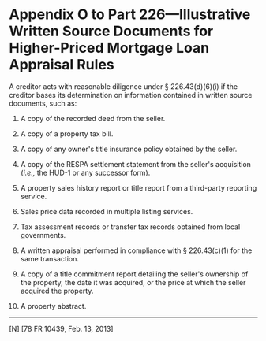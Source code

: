 # Appendix O to Part 226—Illustrative Written Source Documents for Higher-Priced Mortgage Loan Appraisal Rules


A creditor acts with reasonable diligence under § 226.43(d)(6)(i) if the creditor bases its determination on information contained in written source documents, such as:


1. A copy of the recorded deed from the seller.


2. A copy of a property tax bill.


3. A copy of any owner's title insurance policy obtained by the seller.


4. A copy of the RESPA settlement statement from the seller's acquisition (*i.e.,* the HUD-1 or any successor form).


5. A property sales history report or title report from a third-party reporting service.


6. Sales price data recorded in multiple listing services.


7. Tax assessment records or transfer tax records obtained from local governments.


8. A written appraisal performed in compliance with § 226.43(c)(1) for the same transaction.


9. A copy of a title commitment report detailing the seller's ownership of the property, the date it was acquired, or the price at which the seller acquired the property.


10. A property abstract. 



---

[N] [78 FR 10439, Feb. 13, 2013]






